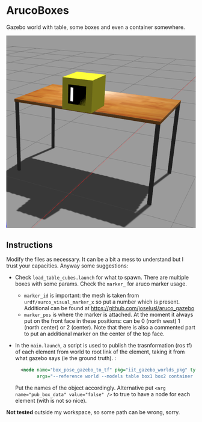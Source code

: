 # ArucoBoxes

Gazebo world with table, some boxes and even a container somewhere.

![tablecube](./img/tableCube.png)

## Instructions
Modify the files as necessary. It can be a bit a mess to understand but 
I trust your capacities. Anyway some suggestions:

- Check `load_table_cubes.launch` for what to spawn. There are multiple boxes with some params. Check the `marker_` for aruco marker usage. 
  - `marker_id` is important: the mesh is taken from `urdf/aurco_visual_marker_x` so put a number which is present. Additional can be found at https://github.com/joselusl/aruco_gazebo
  - `marker_pos` is where the marker is attached. At the moment it always put on the front face in these positions: can be 0 (north west) 1 (north center) or 2 (center). Note that there is also a commented part to put an additional marker on the center of the top face.

- In the `main.launch`, a script is used to publish the trasnformation (ros tf) of each element from world to root link of the element, taking it from what gazebo says (ie the ground truth). :
  ```xml
    <node name="box_pose_gazebo_to_tf" pkg="iit_gazebo_worlds_pkg" type="pose_gazebo_to_tf.py" output="screen" 
          args="--reference world --models table box1 box2 container --models_link surface box1 box2 container --ignore_roslaunch_added_param" />
  ```
  Put the names of the object accordingly. Alternative put `<arg name="pub_box_data" value="false" />` to true to have a node for each element (with is not so nice).

**Not tested** outside my workspace, so some path can be wrong, sorry.
